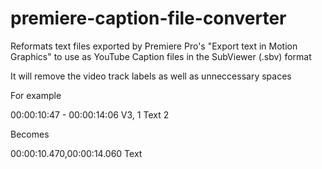 # premiere-caption-file-converter
Reformats text files exported by Premiere Pro's "Export text in Motion Graphics" to use as YouTube Caption files in the SubViewer (.sbv) format

It will remove the video track labels as well as unneccessary spaces

For example

00:00:10:47 - 00:00:14:06
V3, 1
Text 2

Becomes

00:00:10.470,00:00:14.060
Text 
